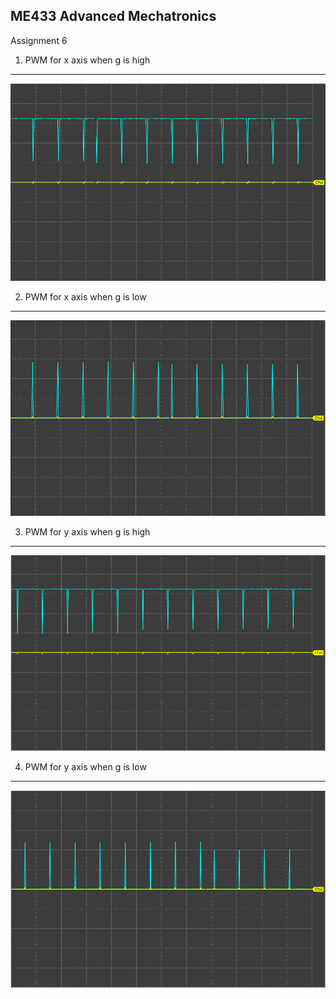 ME433 Advanced Mechatronics
---------------------------------
Assignment 6

1. PWM for x axis when g is high
---------------------------------
<img src="https://github.com/seanbai2008/ME433_2016/blob/master/HW6.X/figure/OC1RS_x_g.png">

2. PWM for x axis when g is low
---------------------------------
<img src="https://github.com/seanbai2008/ME433_2016/blob/master/HW6.X/figure/OC1RS_x_-g.png">

3. PWM for y axis when g is high
---------------------------------
<img src="https://github.com/seanbai2008/ME433_2016/blob/master/HW6.X/figure/OC2RS_y_g.png">

4. PWM for y axis when g is low
---------------------------------
<img src="https://github.com/seanbai2008/ME433_2016/blob/master/HW6.X/figure/OC2RS_y_-g.png">
